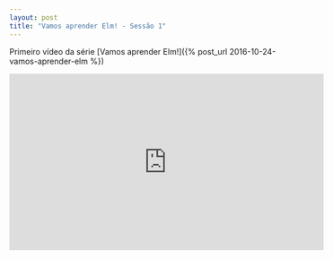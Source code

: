 ```yaml
---
layout: post
title: "Vamos aprender Elm! - Sessão 1"
---
```


Primeiro vídeo da série [Vamos aprender Elm!]({% post_url 2016-10-24-vamos-aprender-elm %})

<iframe width="560" height="315" src="https://www.youtube.com/embed/dPdmwONp7XE" frameborder="0" allowfullscreen></iframe>